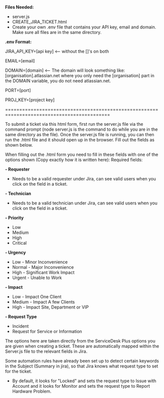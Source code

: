 **Files Needed:**
- server.js
- CREATE_JIRA_TICKET.html
- Create your own .env file that contains your API key, email and domain. Make sure all files are in the same directory.


**.env Format:**

JIRA_API_KEY=[api key]     <-- without the []'s on both

EMAIL=[email]

DOMAIN=[domain]     <-- The domain will look something like: [organisation].atlassian.net where you only need the [organisation] part in the DOMAIN variable, you do not need atlassian.net.

PORT=[port]

PROJ_KEY=[project key]

===========================================================================================


To submit a ticket via this html form, first run the server.js file via the command prompt (node server.js is the command to do while you are in the same directory as the file).
Once the server.js file is running, you can then run the .html file and it should open up in the browser. Fill out the fields as shown below.

When filling out the .html form you need to fill in these fields with one of the options shown (Copy exactly how it is written here):
Required fields:

**- Requester**
  - Needs to be a valid requester under Jira, can see valid users when you click on the field in a ticket.
    
**- Technician**
  - Needs to be a valid technician under Jira, can see valid users when you click on the field in a ticket.
    
**- Priority**
  - Low
  - Medium
  - High
  - Critical
    
**- Urgency**
  - Low - Minor Inconvenience
  - Normal - Major Inconvenience
  - High - Significant Work Impact
  - Urgent - Unable to Work
    
**- Impact**
  - Low - Impact One Client
  - Medium - Impact A few Clients
  - High - Impact Site, Department or VIP
    
**- Request Type**
  - Incident
  - Request for Service or Information
 
 
The options here are taken directly from the ServiceDesk Plus options you are given when creating a ticket.
These are automatically mapped within the Server.js file to the relevant fields in Jira.

Some automation rules have already been set up to detect certain keywords in the Subject (Summary in jira), so that Jira knows what request type to set for the ticket.
  - By default, it looks for "Locked" and sets the request type to Issue with Account and it looks for Monitor and sets the request type to Report Hardware Problem.
